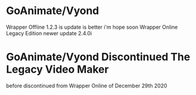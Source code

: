 # GoAnimate/Vyond
Wrapper Offline 1.2.3 is update is better i'm hope soon Wrapper Online Legacy Edition newer update 2.4.0i

# GoAnimate/Vyond Discontinued The Legacy Video Maker
before discontinued from Wrapper Online of December 29th 2020
